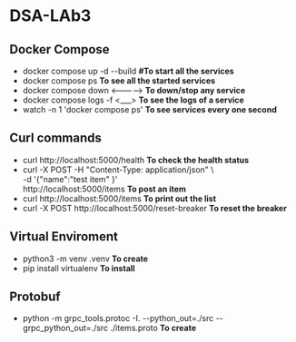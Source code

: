 # DSA-LAb3
## Docker Compose

- docker compose up -d --build   **#To start all the services**
- docker compose ps              **To see all the started services**
- docker compose down <----->    **To down/stop any service**
- docker compose logs -f <___>   **To see the logs of a service**
- watch -n 1 'docker compose ps' **To see services every one second**

## Curl commands
- curl http://localhost:5000/health                           **To check the health status**
- curl -X POST -H "Content-Type: application/json" \          
       -d '{"name":"test item" }'\
       http://localhost:5000/items                            **To post an item**
- curl http://localhost:5000/items                            **To print out the list**
- curl -X POST http://localhost:5000/reset-breaker            **To reset the breaker**

## Virtual Enviroment
- python3 -m venv .venv  **To create**
- pip install virtualenv **To install** 

## Protobuf
- python -m grpc_tools.protoc -I. --python_out=./src --grpc_python_out=./src ./items.proto **To create**
